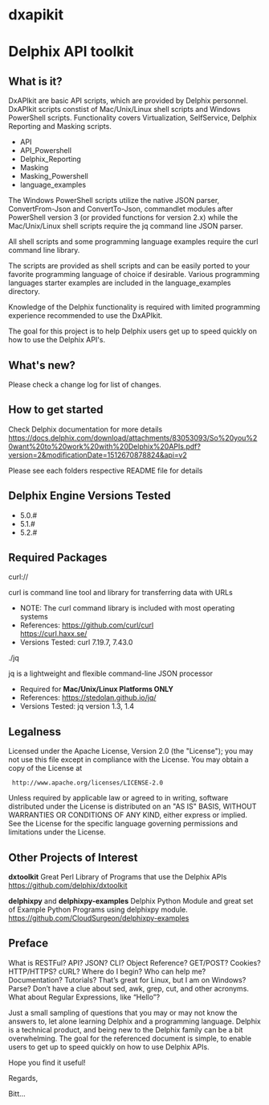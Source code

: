 # dxapikit

# **Delphix API toolkit**

## What is it?

DxAPIkit are basic API scripts, which are provided by Delphix personnel. DxAPIkit scripts constist of Mac/Unix/Linux shell scripts and Windows PowerShell scripts. Functionality covers Virtualization, SelfService, Delphix Reporting and Masking scripts. 

- API
- API_Powershell 
- Delphix_Reporting
- Masking
- Masking_Powershell
- language_examples

The Windows PowerShell scripts utilize the native JSON parser, ConvertFrom-Json and ConvertTo-Json, commandlet modules after PowerShell version 3 (or provided functions for version 2.x) while the Mac/Unix/Linux shell scripts require the jq command line JSON parser.  

All shell scripts and some programming language examples require the curl command line library. 

The scripts are provided as shell scripts and can be easily ported to your favorite programming language of choice if desirable. Various programming languages starter examples are included in the language_examples directory.

Knowledge of the Delphix functionality is required with limited programming experience recommended to use the DxAPIkit. 

The goal for this project is to help Delphix users get up to speed quickly on how to use the Delphix API's.


## What's new?

   Please check a change log for list of changes.


## How to get started

   Check Delphix documentation for more details
   https://docs.delphix.com/download/attachments/83053093/So%20you%20want%20to%20work%20with%20Delphix%20APIs.pdf?version=2&modificationDate=1512670878824&api=v2

   Please see each folders respective README file for details


## Delphix Engine Versions Tested
- 5.0.#
- 5.1.# 
- 5.2.#


## Required Packages

curl://

curl is command line tool and library for transferring data with URLs 
- NOTE: The curl command library is included with most operating systems
- References: 
	https://github.com/curl/curl     
 	https://curl.haxx.se/
- Versions Tested: curl 7.19.7, 7.43.0 
  

./jq    

jq is a lightweight and flexible command-line JSON processor
- Required for **Mac/Unix/Linux Platforms ONLY**
- References: https://stedolan.github.io/jq/  
- Versions Tested: jq version 1.3, 1.4 
	
	      
## Legalness

 Licensed under the Apache License, Version 2.0 (the "License");
 you may not use this file except in compliance with the License.
 You may obtain a copy of the License at

     http://www.apache.org/licenses/LICENSE-2.0

 Unless required by applicable law or agreed to in writing, software
 distributed under the License is distributed on an "AS IS" BASIS,
 WITHOUT WARRANTIES OR CONDITIONS OF ANY KIND, either express or implied.
 See the License for the specific language governing permissions and
 limitations under the License.


## Other Projects of Interest

**dxtoolkit** Great Perl Library of Programs that use the Delphix APIs 
https://github.com/delphix/dxtoolkit

**delphixpy** and **delphixpy-examples** Delphix Python Module and great set of Example Python Programs using delphixpy module.  
https://github.com/CloudSurgeon/delphixpy-examples


## Preface

What is RESTFul?  API?  JSON?  CLI?  Object Reference?  GET/POST?  Cookies?  HTTP/HTTPS? cURL?  Where do I begin?  Who can help me?  Documentation?  Tutorials?  That’s great for Linux, but I am on Windows?  Parse?  Don’t have a clue about sed, awk, grep, cut, and other acronyms. What about Regular Expressions, like “Hello”?

Just a small sampling of questions that you may or may not know the answers to, let alone learning Delphix and a programming language. Delphix is a technical product, and being new to the Delphix family can be a bit overwhelming. The goal for the referenced document is simple, to enable users to get up to speed quickly on how to use Delphix APIs. 

Hope you find it useful! 

Regards,

Bitt... 
